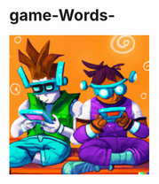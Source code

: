 # game-Words-
<img src="https://github.com/Pomog/game-Words-/blob/main/logo.png?raw=true" alt="Words game" style="width:50%;">

